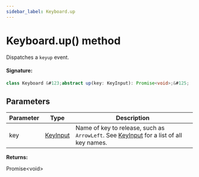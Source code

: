 ```yaml
---
sidebar_label: Keyboard.up
---
```


# Keyboard.up() method

Dispatches a `keyup` event.

#### Signature:

```typescript
class Keyboard &#123;abstract up(key: KeyInput): Promise<void>;&#125;
```

## Parameters

| Parameter | Type                                | Description                                                                                                                  |
| --------- | ----------------------------------- | ---------------------------------------------------------------------------------------------------------------------------- |
| key       | [KeyInput](./puppeteer.keyinput.md) | Name of key to release, such as <code>ArrowLeft</code>. See [KeyInput](./puppeteer.keyinput.md) for a list of all key names. |

**Returns:**

Promise&lt;void&gt;
